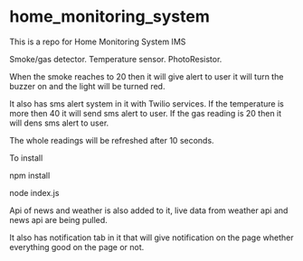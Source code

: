 # home_monitoring_system
This is a repo for Home Monitoring System IMS 

Smoke/gas detector.
Temperature sensor.
PhotoResistor.

When the smoke reaches to 20 then it will give alert to user it will turn the buzzer on and the light will be turned red.

It also has sms alert system in it with Twilio services.
If the temperature is more then 40 it will send sms alert to user.
If the gas reading is 20 then it will dens sms alert to user.

The whole readings will be refreshed after 10 seconds.

To install 

npm install

node index.js

Api of news and weather is also added to it,
live data from weather api and news api are being pulled.

It also has notification tab in it that will give notification on the page whether everything good on the page or not.
